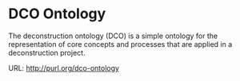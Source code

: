 # DCO Ontology

The deconstruction ontology (DCO) is a simple ontology for the representation of core concepts and processes that are applied in a deconstruction project.

URL: http://purl.org/dco-ontology
